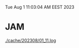 Tue Aug  1 11:03:04 AM EEST 2023
# JAM
<a href='./cache/202308/01_11.log'>./cache/202308/01_11.log</a>
